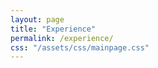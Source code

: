 ```yaml
---
layout: page
title: "Experience"
permalink: /experience/
css: "/assets/css/mainpage.css"
---
```


<div class="spacer"></div>

<!-- Step 1 -->
<div class="experience-step" data-observe>
  <div class="container">
    <div class="bold-text" style="text-align: center; margin-bottom: 10px;">2016 - 2019</div>
    <div class="circle">
      <span class="bold-text">University of Tokyo</span><br>JSPS Research Fellow (DC1)<br>(Apr 2016 - Mar 2019)
    </div>
    <div class="arrow-wrapper">
      <img src="/qanat_website/assets/img/custom-arrow.png" alt="arrow" class="arrow-below">
    </div>
    <ul class="custom-bullets">
      <li>Aug 2017, Aug 2018, Visitor at Perimeter Institute (Canada)</li>
      <li>Sep 2018 - Oct 2018, Visitor at Cornell University (USA)</li>
    </ul>
  </div>
</div>

<!-- Step 2 -->
<div class="experience-step" data-observe>
  <div class="container">
    <div class="bold-text" style="text-align: center; margin-bottom: 10px;">2019 - 2022</div>
    <div style="display: flex; justify-content: center; align-items: center; gap: 30px;">
      <div class="circle">
        <span class="bold-text">RIKEN iTHEMS</span><br>Special Postdoctoral Researcher<br>(Apr 2019 - Mar 2022)
      </div>
      <div class="circle">
        <span class="bold-text">Cornell University (USA)</span><br>Postdoctoral Researcher<br>(Sep 2019 - Aug 2020)
      </div>
    </div>
    <div class="arrow-wrapper">
      <img src="/qanat_website/assets/img/custom-arrow2.png" alt="arrow" class="arrow-below">
    </div>
  </div>
</div>

<!-- Step 3 -->
<div class="experience-step" data-observe>
  <div class="container">
    <div class="bold-text" style="text-align: center; margin-bottom: 10px;">2022 - 2025</div>
    <div style="display: flex; justify-content: center; align-items: center; gap: 30px;">
      <div class="circle">
        <span class="bold-text">YITP, Kyoto University</span><br>Research Assistant Professor<br>(Apr 2022 - Mar 2025)
      </div>
      <div class="circle">
        <span class="bold-text">Princeton University (USA)</span><br>Postdoctoral Researcher<br>(Sep 2022 - Mar 2025)
      </div>
    </div>
    <div class="arrow-wrapper">
      <img src="/qanat_website/assets/img/custom-arrow.png" alt="arrow" class="arrow-below">
    </div>
    <ul class="custom-bullets">
      <li><span class="bold-text">Apr 2022 - Mar 2025</span></li>
      <li>JSPS Research Fellow (PD) (Apr 2022 - Sep 2022)</li>
      <li>JSPS Research Fellow (CPD) (Oct 2022 - Mar 2025)</li>
    </ul>
  </div>
</div>

<!-- Step 4 -->
<div class="experience-step" data-observe>
  <div class="container">
    <div class="bold-text" style="text-align: center; margin-bottom: 10px;">2025 - Present</div>
    <div class="circle large dark-green">
      <span class="bold-text">University of Osaka</span><br>Assistant Professor (tenured)<br>(Apr 2025 - present)
    </div>
    <div class="arrow-wrapper">
      <img src="/qanat_website/assets/img/custom-arrow.png" alt="arrow" class="arrow-below">
    </div>
    <ul class="custom-bullets">
      <li>—</li>
    </ul>
  </div>
</div>

<style>
.experience-step {
  opacity: 0;
  transform: translateY(30px);
  transition: opacity 0.8s ease-out, transform 0.8s ease-out;
  margin-bottom: 120px;
}
.experience-step.visible {
  opacity: 1;
  transform: translateY(0);
}
.circle {
  width: 240px;
  height: 240px;
  border-radius: 50%;
  background-color: #a8d5ba;
  color: white;
  display: flex;
  justify-content: center;
  align-items: center;
  padding: 20px;
  text-align: center;
  position: relative;
  overflow: hidden;
  flex-direction: column;
  font-size: 0.9rem;
  line-height: 1.3;
  word-break: break-word;
}
.circle.large {
  width: 360px;
  height: 360px;
}
.circle.dark-green {
  background-color: #4b8b58;
}
.circle.small {
  width: 192px;
  height: 192px;
}
.circle.medium {
  width: 288px;
  height: 288px;
}
.arrow-wrapper {
  width: 100%;
  text-align: center;
  margin-top: 20px;
  margin-bottom: 20px;
  display: flex;
  justify-content: center;
}
.arrow-below {
  width: 60px;
  height: auto;
  display: block;
  margin: 0 auto;
}
.custom-bullets {
  list-style: none;
  padding: 0;
  margin: 50px auto 40px auto;
  max-width: 600px;
  text-align: left;
}
</style>

<script>
document.addEventListener("DOMContentLoaded", function () {
  const steps = document.querySelectorAll('[data-observe]');
  let delay = 0;

  const observer = new IntersectionObserver((entries, observer) => {
    entries
      .filter(entry => entry.isIntersecting)
      .sort((a, b) => a.target.offsetTop - b.target.offsetTop)
      .forEach((entry, index) => {
        setTimeout(() => {
          entry.target.classList.add("visible");
        }, delay);
        delay += 300;
        observer.unobserve(entry.target);
      });
  }, {
    threshold: 0.1
  });

  steps.forEach(step => observer.observe(step));
});
</script>
